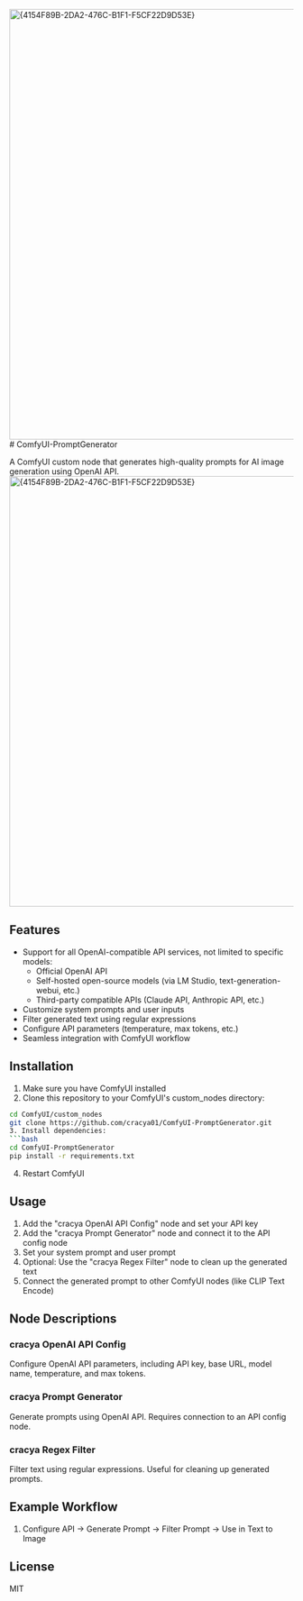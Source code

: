 <img width="764" alt="{4154F89B-2DA2-476C-B1F1-F5CF22D9D53E}" src="https://github.com/user-attachments/assets/140cb26b-a455-4e43-8a2d-3c32c82c984d" /># ComfyUI-PromptGenerator

A ComfyUI custom node that generates high-quality prompts for AI image generation using OpenAI API.
<img width="764" alt="{4154F89B-2DA2-476C-B1F1-F5CF22D9D53E}" src="https://github.com/user-attachments/assets/03c002ef-1837-4357-a18d-f5d003d199d7" />


## Features

- Support for all OpenAI-compatible API services, not limited to specific models:
  - Official OpenAI API
  - Self-hosted open-source models (via LM Studio, text-generation-webui, etc.)
  - Third-party compatible APIs (Claude API, Anthropic API, etc.)
- Customize system prompts and user inputs
- Filter generated text using regular expressions
- Configure API parameters (temperature, max tokens, etc.)
- Seamless integration with ComfyUI workflow

## Installation

1. Make sure you have ComfyUI installed
2. Clone this repository to your ComfyUI's custom_nodes directory:
```bash
cd ComfyUI/custom_nodes
git clone https://github.com/cracya01/ComfyUI-PromptGenerator.git
3. Install dependencies:
```bash
cd ComfyUI-PromptGenerator
pip install -r requirements.txt
 ```

4. Restart ComfyUI
## Usage
1. Add the "cracya OpenAI API Config" node and set your API key
2. Add the "cracya Prompt Generator" node and connect it to the API config node
3. Set your system prompt and user prompt
4. Optional: Use the "cracya Regex Filter" node to clean up the generated text
5. Connect the generated prompt to other ComfyUI nodes (like CLIP Text Encode)
## Node Descriptions
### cracya OpenAI API Config
Configure OpenAI API parameters, including API key, base URL, model name, temperature, and max tokens.

### cracya Prompt Generator
Generate prompts using OpenAI API. Requires connection to an API config node.

### cracya Regex Filter
Filter text using regular expressions. Useful for cleaning up generated prompts.

## Example Workflow
1. Configure API → Generate Prompt → Filter Prompt → Use in Text to Image
## License
MIT
